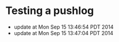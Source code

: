 # Testing a pushlog

* update at Mon Sep 15 13:46:54 PDT 2014
* update at Mon Sep 15 13:47:04 PDT 2014
